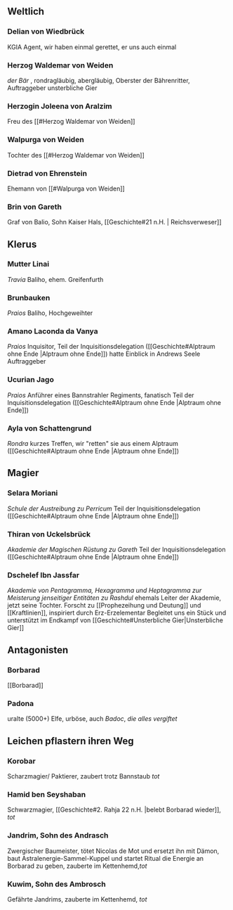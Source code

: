 ## Weltlich

### Delian von Wiedbrück
KGIA Agent, wir haben einmal gerettet, er uns auch einmal

### Herzog Waldemar von Weiden
*der Bär* , rondragläubig, abergläubig, Oberster der Bährenritter, Auftraggeber unsterbliche Gier
### Herzogin Joleena von Aralzim
Freu des [[#Herzog Waldemar von Weiden]]
### Walpurga von Weiden
Tochter des [[#Herzog Waldemar von Weiden]]

### Dietrad von Ehrenstein
Ehemann von [[#Walpurga von Weiden]]

### Brin von Gareth
Graf von Balio, Sohn Kaiser Hals, [[Geschichte#21 n.H. | Reichsverweser]]

## Klerus

### Mutter Linai
*Travia*
Baliho, ehem. Greifenfurth
### Brunbauken
*Praios*
Baliho, Hochgeweihter

### Amano Laconda da Vanya
*Praios*
Inquisitor, 
Teil der Inquisitionsdelegation ([[Geschichte#Alptraum ohne Ende |Alptraum ohne Ende]])
hatte Einblick in Andrews Seele
Auftraggeber 

### Ucurian Jago
*Praios*
Anführer eines Bannstrahler Regiments, fanatisch
Teil der Inquisitionsdelegation ([[Geschichte#Alptraum ohne Ende |Alptraum ohne Ende]])

### Ayla von Schattengrund
*Rondra*
kurzes Treffen, wir "retten" sie aus einem Alptraum  ([[Geschichte#Alptraum ohne Ende |Alptraum ohne Ende]])
## Magier
### Selara Moriani 
*Schule der Austreibung zu Perricum*
Teil der Inquisitionsdelegation ([[Geschichte#Alptraum ohne Ende |Alptraum ohne Ende]])

### Thiran von Uckelsbrück
*Akademie der Magischen Rüstung zu Gareth*
Teil der Inquisitionsdelegation ([[Geschichte#Alptraum ohne Ende |Alptraum ohne Ende]])
### Dschelef Ibn Jassfar
*Akademie von Pentagramma, Hexagramma und Heptagramma zur Meisterung jenseitiger Entitäten zu Rashdul*
ehemals Leiter der Akademie, jetzt seine Tochter. Forscht zu [[Prophezeihung und Deutung]]  und [[Kraftlinien]], inspiriert durch Erz-Erzelementar
Begleitet uns ein Stück und unterstützt im Endkampf von [[Geschichte#Unsterbliche Gier|Unsterbliche Gier]]


## Antagonisten

### Borbarad 
[[Borbarad]]

### Padona 
uralte (5000+) Elfe, urböse, auch *Badoc*, *die alles vergiftet*

## Leichen pflastern ihren Weg

### Korobar
Scharzmagier/ Paktierer, zaubert trotz Bannstaub *tot*
### Hamid ben Seyshaban
Schwarzmagier, [[Geschichte#2. Rahja 22 n.H. |belebt Borbarad wieder]], *tot*

### Jandrim, Sohn des Andrasch
Zwergischer Baumeister, tötet Nicolas de Mot und ersetzt ihn mit Dämon, baut Astralenergie-Sammel-Kuppel und startet Ritual die Energie an Borbarad zu geben, zauberte im Kettenhemd,*tot*

### Kuwim, Sohn des Ambrosch
Gefährte Jandrims, zauberte im Kettenhemd, *tot*



